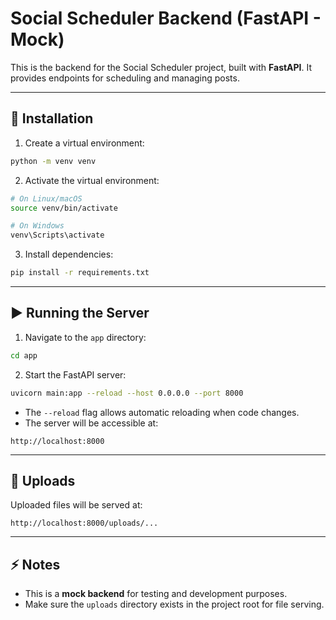 # Social Scheduler Backend (FastAPI - Mock)

This is the backend for the Social Scheduler project, built with **FastAPI**. It provides endpoints for scheduling and managing posts.  

---

## 🚀 Installation

1. Create a virtual environment:

```bash
python -m venv venv
````

2. Activate the virtual environment:

```bash
# On Linux/macOS
source venv/bin/activate

# On Windows
venv\Scripts\activate
```

3. Install dependencies:

```bash
pip install -r requirements.txt
```

---

## ▶️ Running the Server

1. Navigate to the `app` directory:

```bash
cd app
```

2. Start the FastAPI server:

```bash
uvicorn main:app --reload --host 0.0.0.0 --port 8000
```

* The `--reload` flag allows automatic reloading when code changes.
* The server will be accessible at:

```
http://localhost:8000
```

---

## 📂 Uploads

Uploaded files will be served at:

```
http://localhost:8000/uploads/...
```

---

## ⚡ Notes

* This is a **mock backend** for testing and development purposes.
* Make sure the `uploads` directory exists in the project root for file serving.

